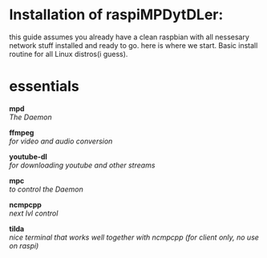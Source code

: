 # Installation of raspiMPDytDLer:

this guide assumes you already have a clean raspbian with all nessesary network stuff installed and ready to go. 
here is where we start.
Basic install routine for all Linux distros(i guess).

#  essentials

**mpd**  
*The Daemon*

**ffmpeg**  
*for video and audio conversion*

**youtube-dl**  
*for downloading youtube and other streams*

**mpc**  
*to control the Daemon*

**ncmpcpp**  
*next lvl control*

**tilda**  
*nice terminal that works well together with ncmpcpp (for client only, no use on raspi)*



